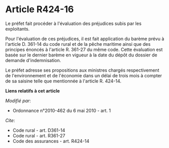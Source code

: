 # Article R424-16

Le préfet fait procéder à l'évaluation des préjudices subis par les exploitants. 

Pour l'évaluation de ces préjudices, il est fait application du barème prévu à l'article D. 361-14 du code rural et de la
pêche maritime ainsi que des principes énoncés à l'article R. 361-27 du même code. Cette évaluation est basée sur le dernier
barème en vigueur à la date du dépôt du dossier de demande d'indemnisation. 

Le préfet adresse ses propositions aux ministres chargés respectivement de l'environnement et de l'économie dans un délai de
trois mois à compter de sa saisine telle que mentionnée à l'article R. 424-14.

**Liens relatifs à cet article**

_Modifié par_:

  - Ordonnance n°2010-462 du 6 mai 2010 - art. 1

_Cite_:

  - Code rural - art. D361-14
  - Code rural - art. R361-27
  - Code des assurances - art. R424-14
